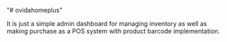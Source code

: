 "# ovidahomeplus" 

It is just a simple admin dashboard for managing
inventory as well as making purchase as a POS system
with product barcode implementation. 
